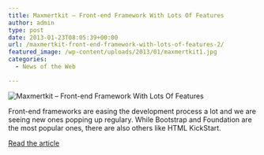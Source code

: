 ```yaml
---
title: Maxmertkit – Front-end Framework With Lots Of Features
author: admin
type: post
date: 2013-01-23T08:05:39+00:00
url: /maxmertkit-front-end-framework-with-lots-of-features-2/
featured_image: /wp-content/uploads/2013/01/maxmertkit1.jpg
categories:
  - News of the Web

---
```

<img src="https://i2.wp.com/www.webresourcesdepot.com/wp-content/uploads/2013/01/maxmertkit.jpg?w=700" alt="Maxmertkit – Front-end Framework With Lots Of Features" data-recalc-dims="1" />

Front-end frameworks are easing the development process a lot and we are seeing new ones popping up regulary. While Bootstrap and Foundation are the most popular ones, there are also others like HTML KickStart.

<a href="http://www.webresourcesdepot.com/maxmertkit-front-end-framework-with-lots-of-features/" title="Maxmertkit – Front-end Framework With Lots Of Features" target="_blank">Read the article</a>